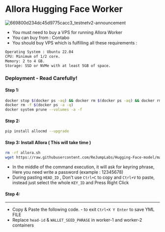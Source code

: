 # Allora Hugging Face Worker

![669800d234dc45d9775cacc3_testnetv2-announcement](https://github.com/user-attachments/assets/e71bd95c-725a-4f9f-b196-364468d974fe)

 
- You must need to buy a VPS for running Allora Worker
- You can buy from : Contabo
- You should buy VPS which is fulfilling all these requirements : 
```bash
Operating System : Ubuntu 22.04
CPU: Minimum of 1/2 core.
Memory: 2 to 4 GB.
Storage: SSD or NVMe with at least 5GB of space.
```

### Deployment - Read Carefully! 
#### Step 1: 
```bash
docker stop $(docker ps -aq) && docker rm $(docker ps -aq) && docker rmi -f $(docker images -aq)
docker rm -f $(docker ps -a -q)
docker system prune --volumes -a -f
```

#### Step 2: 
```bash
pip install allocmd --upgrade
```

#### Step 3: Install Allora ( This will take time )
```bash
rm -rf allora.sh
wget https://raw.githubusercontent.com/ReJumpLabs/Hugging-Face-model/main/allorahuggingface.sh && chmod +x allorahuggingface.shh && ./allorahuggingface.sh
```
- In the middle of the command execution, it will ask for keyring phrase, Here you need write a password (example : 12345678)
- During pasting `HEAD_ID` , Don't use `Ctrl+C` to copy and `Ctrl+V` to paste, instead just select the whole `KEY_ID` and Press Right Click


#### Step 4: 
---------------------------------------------------------------

- Copy & Paste the following code. - to exit `Ctrl+X Y Enter` to save YML FILE
- Replace `head-id` & `WALLET_SEED_PHRASE` in worker-1 and worker-2 containers
